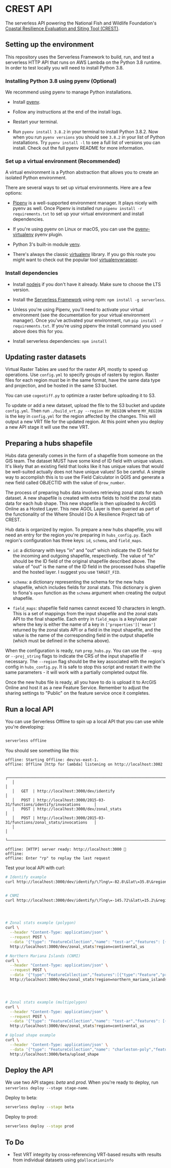 # CREST API

The serverless API powering the National Fish and Wildlife Foundation's [Coastal Resilience Evaluation and Siting Tool (CREST)](https://resilientcoasts.org).

## Setting up the environment

This repository uses the Serverless Framework to build, run, and test a serverless HTTP API that runs on AWS Lambda on the Python 3.8 runtime. In order to test locally you will need to install Python 3.8.


### Installing Python 3.8 using pyenv (Optional)

We recommend using pyenv to manage Python installations.

- Install [pyenv](https://github.com/pyenv/pyenv#installation).

- Follow any instructions at the end of the install logs.

- Restart your terminal.

- Run `pyenv install 3.8.2` in your terminal to install Python 3.8.2. Now when you run `pyenv versions` you should see `3.8.2` in your list of Python installations. Try `pyenv install -l` to see a full list of versions you can install. Check out the full pyenv README for more information.

### Set up a virtual environment (Recommended)

A virtual environment is a Python abstraction that allows you to create an isolated Python environment.

There are several ways to set up virtual environments. Here are a few options:

- [Pipenv](https://pipenv.pypa.io/en/latest/) is a well-supported environment manager. It plays nicely with pyenv as well. Once Pipenv is installed run `pipenv install -r requirements.txt` to set up your virtual environment and install dependencies.

- If you're using pyenv on Linux or macOS, you can use the [pyenv-virtualenv](https://github.com/pyenv/pyenv-virtualenv#pyenv-virtualenv) pyenv plugin.

- Python 3's built-in module [venv](https://docs.python.org/3/library/venv.html).

- There's always the classic [virtualenv](https://virtualenv.pypa.io/en/latest/) library. If you go this route you might want to check out the popular tool [virtualenvwrapper](https://virtualenvwrapper.readthedocs.io/en/stable/).


### Install dependencies

- Install [nodejs](https://nodejs.org/en/) if you don't have it already. Make sure to choose the LTS version.

- Install the [Serverless Framework](https://serverless.com/framework/docs/getting-started/) using npm: `npm install -g serverless`.

- Unless you're using Pipenv, you'll need to activate your virtual environment (see the documentation for your virtual environment manager). Once you've activated your environment, run `pip install -r requirements.txt`. If you're using pipenv the install command you used above does this for you.

- Install serverless dependencies: `npm install`


## Updating raster datasets

Virtual Raster Tables are used for the raster API, mostly to speed up operations. Use `config.yml` to specify groups of rasters by region. Raster files for each region  must be in the same format, have the same data type and projection, and be hosted in the same S3 bucket. 

You can use `cogeotiff.py` to optimize a raster before uploading it to S3.

To update or add a new dataset, upload the file to the S3 bucket and update `config.yml`. Then run `./build_vrt.py --region MY_REGION` where `MY_REGION` is the key in `config.yml` for the region affected by the changes. This will output a new VRT file for the updated region. At this point when you deploy a new API stage it will use the new VRT.

## Preparing a hubs shapefile

Hubs data generally comes in the form of a shapefile from someone on the GIS team. The dataset MUST have some kind of ID field with unique values. It's likely that an existing field that looks like it has unique values that would be well-suited actually does not have unique values! So be careful. A simple way to accomplish this is to use the Field Calculator in QGIS and generate a new field called OBJECTID with the value of `@row_number`.

The process of preparing hubs data involves retrieving zonal stats for each dataset. A new shapefile is created with extra fields to hold the zonal stats data for each hub shape. This new shapefile is then uploaded to ArcGIS Online as a Hosted Layer. This new AGOL Layer is then queried as part of the functionality of the Where Should I Do A Resilience Project tab of CREST.

Hub data is organized by region. To prepare a new hubs shapefile, you will need an entry for the region you're preparing in `hubs_config.py`. Each region's configuration has three keys: `id`, `schema`, and `field_maps`.

- `id`: a dictionary with keys "in" and "out" which indicate the ID field for the incoming and outgoing shapefile, respectively. The value of "in" should be the ID field of the original shapefile described above. The value of "out" is the name of the ID field in the processed hubs shapefile and the hosted layer. I suggest you use `TARGET_FID`.

- `schema`: a dictionary representing the schema for the new hubs shapefile, which includes fields for zonal stats. This dictionary is given to fiona's `open` function as the `schema` argument when creating the output shapefile.

- `field_maps`: shapefile field names cannot exceed 10 characters in length. This is a set of mappings from the input shapefile and the zonal stats API to the final shapefile. Each entry in `field_maps` is a key/value pair where the key is either the name of a key in `['properties']['mean']` returned by the zonal stats API or a field in the input shapefile, and the value is the name of the corresponding field in the output shapefile (which must be defined in the schema above).

When the configuration is ready, run `prep_hubs.py`. You can use the `--epsg` or `--proj_string` flags to indicate the CRS of the input shapefile if necessary. The `--region` flag should be the key associated with the region's config in `hubs_config.py`. It is safe to stop this script and restart it with the same parameters - it will work with a partially completed output file.

Once the new hubs file is ready, all you have to do is upload it to ArcGIS Online and host it as a new Feature Service. Remember to adjust the sharing settings to "Public" on the feature service once it completes.

## Run a local API

You can use Serverless Offline to spin up a local API that you can use while you're developing:

```bash

serverless offline
```

You should see something like this:

```
offline: Starting Offline: dev/us-east-1.
offline: Offline [http for lambda] listening on http://localhost:3002

   ┌───────────────────────────────────────────────────────────────────────────────┐
   │                                                                               │
   │   GET  | http://localhost:3000/dev/identify                                   │
   │   POST | http://localhost:3000/2015-03-31/functions/identify/invocations      │
   │   POST | http://localhost:3000/dev/zonal_stats                                │
   │   POST | http://localhost:3000/2015-03-31/functions/zonal_stats/invocations   │
   │                                                                               │
   └───────────────────────────────────────────────────────────────────────────────┘

offline: [HTTP] server ready: http://localhost:3000 🚀
offline:
offline: Enter "rp" to replay the last request
```

Test your local API with curl:

```bash
# Identify example
curl http://localhost:3000/dev/identify/\?lng\=-82.8\&lat\=35.8\&region=continental_us


# CNMI
curl http://localhost:3000/dev/identify/\?lng\=-145.72\&lat\=15.2\&region=northern_mariana_islands




# Zonal stats example (polygon)
curl \
  --header "Content-Type: application/json" \
  --request POST \
  --data '{"type": "FeatureCollection","name": "test-ar","features": [{"type": "Feature","properties": {"id": null},"geometry": {"type": "Polygon","coordinates": [[[-80.01149654388428, 32.887677980874706],[-80.01911401748657, 32.88337138447869],[-80.01553058624268, 32.87764094428261],[-80.00417947769165, 32.882578515468],[-80.01149654388428, 32.887677980874706]]]}}]}' \
  http://localhost:3000/dev/zonal_stats?region=continental_us

# Northern Mariana Islands (CNMI)
curl \
  --header "Content-Type: application/json" \
  --request POST \
  --data '{"type":"FeatureCollection","features":[{"type":"Feature","properties":{},"geometry":{"type":"Polygon","coordinates":[[[145.77878952026367,15.228125499059319],[145.77394008636475,15.225475339228003],[145.7759141921997,15.221707085774053],[145.78372478485107,15.222328231095478],[145.78308105468747,15.226013655644088],[145.77878952026367,15.228125499059319]]]}}]}' \
  http://localhost:3000/dev/zonal_stats?region=northern_mariana_islands




# Zonal stats example (multipolygon)
curl \
  --header "Content-Type: application/json" \
  --request POST \
  --data '{"type": "FeatureCollection","name": "test-ar","features": [{"type": "Feature","properties": {"id": null},"geometry": {"type": "Polygon","coordinates": [[[-80.01149654388428, 32.887677980874706],[-80.01911401748657, 32.88337138447869],[-80.01553058624268, 32.87764094428261],[-80.00417947769165, 32.882578515468],[-80.01149654388428, 32.887677980874706]]]}}]}' \
  http://localhost:3000/dev/zonal_stats?region=continental_us

# Upload shape example
curl \
  --header 'Content-Type: application/json' \
  --data '{"type": "FeatureCollection","name": "charleston-poly","features": [{ "type": "Feature", "geometry": { "type": "Polygon", "coordinates": [ [ [ -79.662208557128906, 32.920664249232836 ], [ -79.685039520263672, 32.930174118010605 ], [ -79.717311859130845, 32.906541649538447 ], [ -79.691219329833984, 32.895299602872463 ], [ -79.676971435546875, 32.902362080894527 ], [ -79.675083160400391, 32.909568110575655 ], [ -79.662208557128906, 32.920664249232836 ] ] ] } }]}' \
  http://localhost:3000/beta/upload_shape
```

## Deploy the API

We use two API stages: *beta* and *prod*. When you're ready to deploy, run `serverless deploy --stage stage-name`.

Deploy to beta:

```bash
serverless deploy --stage beta
```

Deploy to prod:


```bash
serverless deploy --stage prod
```

## To Do

- Test VRT integrity by cross-referencing VRT-based results with results from individual datasets using `gdallocationinfo`

